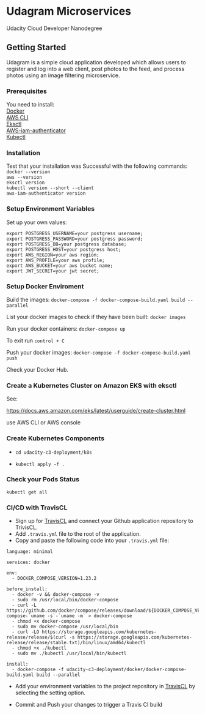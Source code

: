 # Udagram Microservices
 Udacity Cloud Developer Nanodegree

## Getting Started
Udagram is a simple cloud application developed which allows users to register and log into a web client, post photos to the feed, and process photos using an image filtering microservice.

### Prerequisites
You need to install:  
[Docker](https://docs.docker.com/docker-for-windows/install/)  
[AWS CLI](https://docs.aws.amazon.com/cli/latest/userguide/install-linux.html)  
[Eksctl](https://docs.aws.amazon.com/eks/latest/userguide/getting-started-eksctl.html)  
[AWS-iam-authenticator](https://docs.aws.amazon.com/eks/latest/userguide/install-aws-iam-authenticator.html)  
[Kubectl](https://docs.aws.amazon.com/eks/latest/userguide/install-kubectl.html)  

### Installation
Test that your installation was Successful with the following commands:  
`docker --version`  
`aws --version`  
`eksctl version`  
`kubectl version --short --client`  
`aws-iam-authenticator version`  


### Setup Environment Variables

Set up your own values:
```
export POSTGRESS_USERNAME=your postgress username;
export POSTGRESS_PASSWORD=your postgress password;
export POSTGRESS_DB=your postgress database;
export POSTGRESS_HOST=your postgress host;
export AWS_REGION=your aws region;
export AWS_PROFILE=your aws profile;
export AWS_BUCKET=your aws bucket name;
export JWT_SECRET=your jwt secret;
```

### Setup Docker Enviroment
Build the images: 
`docker-compose -f docker-compose-build.yaml build --parallel`  

List your docker images to check if they have been built:
`docker images`  

Run your docker containers: 
`docker-compose up`   

To exit run `control + C`


Push your docker images:
 `docker-compose -f docker-compose-build.yaml push`  


Check your Docker Hub.


### Create a Kubernetes Cluster on Amazon EKS with eksctl

See: 

https://docs.aws.amazon.com/eks/latest/userguide/create-cluster.html

use AWS CLI or AWS console 


 ### Create Kubernetes Components 

- `cd udacity-c3-deployment/k8s`

- `kubectl apply -f .`


### Check your Pods Status

`kubectl get all`  


### CI/CD with TravisCL
- Sign up for [TravisCL](https://travis-ci.com) and connect your Github application repository to TrivisCL.
- Add `.travis.yml` file to the root of the application.
- Copy and paste the following code into your `.travis.yml` file:
```
language: minimal

services: docker

env:
  - DOCKER_COMPOSE_VERSION=1.23.2

before_install:
  - docker -v && docker-compose -v
  - sudo rm /usr/local/bin/docker-compose
  - curl -L https://github.com/docker/compose/releases/download/${DOCKER_COMPOSE_VERSION}/docker-compose-`uname -s`-`uname -m` > docker-compose
  - chmod +x docker-compose
  - sudo mv docker-compose /usr/local/bin
  - curl -LO https://storage.googleapis.com/kubernetes-release/release/$(curl -s https://storage.googleapis.com/kubernetes-release/release/stable.txt)/bin/linux/amd64/kubectl
  - chmod +x ./kubectl
  - sudo mv ./kubectl /usr/local/bin/kubectl

install:
  - docker-compose -f udacity-c3-deployment/docker/docker-compose-build.yaml build --parallel 
```  
- Add your environment variables to the project repository in [TravisCL](https://travis-ci.com) by selecting the setting option.

- Commit and Push your changes to trigger a Travis CI build